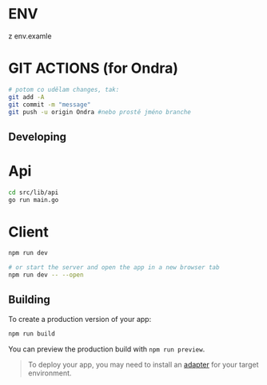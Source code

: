 # ENV
z env.examle

# GIT ACTIONS (for Ondra)

```bash
# potom co udělam changes, tak:
git add -A
git commit -m "message"
git push -u origin Ondra #nebo prostě jméno branche
```

## Developing

# Api

```bash
cd src/lib/api
go run main.go
```

# Client

```bash
npm run dev

# or start the server and open the app in a new browser tab
npm run dev -- --open
```

## Building

To create a production version of your app:

```bash
npm run build
```

You can preview the production build with `npm run preview`.

> To deploy your app, you may need to install an [adapter](https://kit.svelte.dev/docs/adapters) for your target environment.
